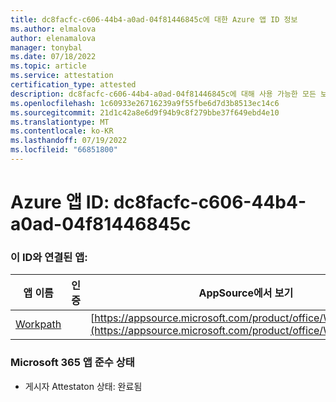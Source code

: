 ```yaml
---
title: dc8facfc-c606-44b4-a0ad-04f81446845c에 대한 Azure 앱 ID 정보
ms.author: elmalova
author: elenamalova
manager: tonybal
ms.date: 07/18/2022
ms.topic: article
ms.service: attestation
certification_type: attested
description: dc8facfc-c606-44b4-a0ad-04f81446845c에 대해 사용 가능한 모든 보안 및 규정 준수 정보입니다.
ms.openlocfilehash: 1c60933e26716239a9f55fbe6d7d3b8513ec14c6
ms.sourcegitcommit: 21d1c42a8e6d9f94b9c8f279bbe37f649ebd4e10
ms.translationtype: MT
ms.contentlocale: ko-KR
ms.lasthandoff: 07/19/2022
ms.locfileid: "66851800"
---
```

# <a name="azure-app-id-dc8facfc-c606-44b4-a0ad-04f81446845c"></a>Azure 앱 ID: dc8facfc-c606-44b4-a0ad-04f81446845c


### <a name="apps-associated-with-this-id"></a>이 ID와 연결된 앱:
| **앱 이름** | **인증** | **AppSource에서 보기** |
|--------------|---------------|-----------------------|
| [Workpath](../forward/WA200003898.md) |  | [https://appsource.microsoft.com/product/office/WA200003898](https://appsource.microsoft.com/product/office/WA200003898) |

### <a name="microsoft-365-app-compliance-status"></a>Microsoft 365 앱 준수 상태
- 게시자 Attestaton 상태: 완료됨
